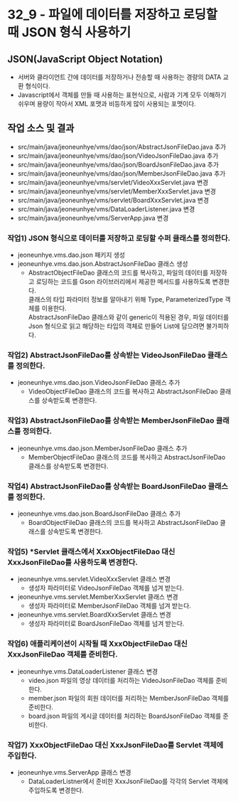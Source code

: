 32_9 - 파일에 데이터를 저장하고 로딩할 때 JSON 형식 사용하기
===

## JSON(JavaScript Object Notation)

- 서버와 클라이언트 간에 데이터를 저장하거나 전송할 때 사용하는 경량의 DATA 교환 형식이다.
- Javascript에서 객체를 만들 때 사용하는 표현식으로, 사람과 기계 모두 이해하기 쉬우며 용량이 작아서 XML 포맷과 비등하게 많이 사용되는 포맷이다.


## 작업 소스 및 결과

- src/main/java/jeoneunhye/vms/dao/json/AbstractJsonFileDao.java 추가
- src/main/java/jeoneunhye/vms/dao/json/VideoJsonFileDao.java 추가
- src/main/java/jeoneunhye/vms/dao/json/BoardJsonFileDao.java 추가
- src/main/java/jeoneunhye/vms/dao/json/MemberJsonFileDao.java 추가
- src/main/java/jeoneunhye/vms/servlet/VideoXxxServlet.java 변경
- src/main/java/jeoneunhye/vms/servlet/MemberXxxServlet.java 변경
- src/main/java/jeoneunhye/vms/servlet/BoardXxxServlet.java 변경
- src/main/java/jeoneunhye/vms/DataLoaderListener.java 변경
- src/main/java/jeoneunhye/vms/ServerApp.java 변경

### 작업1) JSON 형식으로 데이터를 저장하고 로딩할 수퍼 클래스를 정의한다.

- jeoneunhye.vms.dao.json 패키지 생성
- jeoneunhye.vms.dao.json.AbstractJsonFileDao 클래스 생성
    - AbstractObjectFileDao 클래스의 코드를 복사하고, 파일의 데이터를 저장하고 로딩하는 코드를 Gson 라이브러리에서 제공한 메서드를 사용하도록 변경한다.  
         클래스의 타입 파라미터 정보를 알아내기 위해 Type, ParameterizedType 객체를 이용한다.  
    AbstractJsonFileDao 클래스와 같이 generic이 적용된 경우, 파일 데이터를 Json 형식으로 읽고 해당하는 타입의 객체로 만들어 List에 담으려면 불가피하다.

### 작업2) AbstractJsonFileDao를 상속받는 VideoJsonFileDao 클래스를 정의한다.

- jeoneunhye.vms.dao.json.VideoJsonFileDao 클래스 추가
    - VideoObjectFileDao 클래스의 코드를 복사하고 AbstractJsonFileDao 클래스를 상속받도록 변경한다.

### 작업3) AbstractJsonFileDao를 상속받는 MemberJsonFileDao 클래스를 정의한다.

- jeoneunhye.vms.dao.json.MemberJsonFileDao 클래스 추가
    - MemberObjectFileDao 클래스의 코드를 복사하고 AbstractJsonFileDao 클래스를 상속받도록 변경한다.

### 작업4) AbstractJsonFileDao를 상속받는 BoardJsonFileDao 클래스를 정의한다.

- jeoneunhye.vms.dao.json.BoardJsonFileDao 클래스 추가
    - BoardObjectFileDao 클래스의 코드를 복사하고 AbstractJsonFileDao 클래스를 상속받도록 변경한다.
    
### 작업5) *Servlet 클래스에서 XxxObjectFileDao 대신 XxxJsonFileDao를 사용하도록 변경한다.

- jeoneunhye.vms.servlet.VideoXxxServlet 클래스 변경
    - 생성자 파라미터로 VideoJsonFileDao 객체를 넘겨 받는다.
- jeoneunhye.vms.servlet.MemberXxxServlet 클래스 변경
    - 생성자 파라미터로 MemberJsonFileDao 객체를 넘겨 받는다.
- jeoneunhye.vms.servlet.BoardXxxServlet 클래스 변경
    - 생성자 파라미터로 BoardJsonFileDao 객체를 넘겨 받는다.

### 작업6) 애플리케이션이 시작될 때 XxxObjectFileDao 대신 XxxJsonFileDao 객체를 준비한다.

- jeoneunhye.vms.DataLoaderListener 클래스 변경
    - video.json 파일의 영상 데이터를 처리하는 VideoJsonFileDao 객체를 준비한다.
    - member.json 파일의 회원 데이터를 처리하는 MemberJsonFileDao 객체를 준비한다.
    - board.json 파일의 게시글 데이터를 처리하는 BoardJsonFileDao 객체를 준비한다.
        
### 작업7) XxxObjectFileDao 대신 XxxJsonFileDao를 Servlet 객체에 주입한다.

- jeoneunhye.vms.ServerApp 클래스 변경
    - DataLoaderListner에서 준비한 XxxJsonFileDao를 각각의 Servlet 객체에 주입하도록 변경한다.